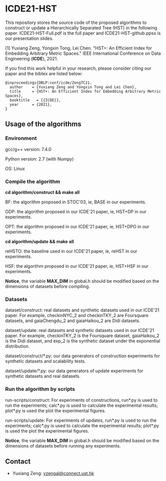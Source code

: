# ICDE21-HST
This repository stores the source code of the proposed algorithms to construct or update a Hierarchically Separated Tree (HST) in the following paper.
ICDE21-HST-Full.pdf is the full paper and ICDE21-HST-github.ppsx is our presentation slides.

[1] Yuxiang Zeng, Yongxin Tong, Lei Chen. "HST+: An Efficient Index for Embedding Arbitrary Metric Spaces." IEEE International Conference on Data Engineering (**ICDE**), 2021.

If you find this work helpful in your research, please consider citing our paper and the bibtex are listed below:
```  
@inproceedings{DBLP:conf/icde/ZengTC21,
  author    = {Yuxiang Zeng and Yongxin Tong and Lei Chen},
  title     = {HST+: An Efficient Index for Embedding Arbitrary Metric Spaces},
  booktitle   = {{ICDE}},
  year      = {2021},
}
```  

Usage of the algorithms
---------------

### Environment

gcc/g++ version: 7.4.0 

Python version: 2.7 (with Numpy)

OS: Linux

### Compile the algorithm

**cd algorithm/construct && make all**

BF: the algorithm proposed in STOC'03, ie, BASE in our experiments.

ODP: the algorithm proposed in our ICDE'21 paper, ie, HST+DP in our experiments.

OPT: the algorithm proposed in our ICDE'21 paper, ie, HST+DPO in our experiments.

**cd algorithm/update && make all**

reHSTO: the baseline used in our ICDE'21 paper, ie, reHST in our experiments.

HSF: the algorithm proposed in our ICDE'21 paper, ie, HST+HSF in our experiments.

**Notice**, the variable **MAX_DIM** in global.h should be modified based on the dimensions of datasets before compiling.

### Datasets

dataset/construct: real datasets and synthetic datasets used in our ICDE'21 paper. For example, checkinNYC_2 and checkinTKY_2 are Foursquare datasets, and gaiaChengdu_2 and gaiaHaikou_2 are Didi datasets.

dataset/update: real datasets and synthetic datasets used in our ICDE'21 paper. For example, checkinTKY_2 is the Foursquare dataset, gaiaHaikou_2 is the Didi dataset, and exp_2 is the synthetic dataset under the exponential distribution.

dataset/construct/&#42;.py: our data generators of construction experiments for synthetic datasets and scalability tests.

dataset/update/&#42;.py: our data generators of update experiments for synthetic datasets and real datasets.

### Run the algorithm by scripts

run-scripts/construct: For experiments of constructions, run&#42;.py is used to run the experiments; calc&#42;.py is used to calculate the experimental results; plot&#42;.py is used the plot the experimental figures.

run-scripts/update: For experiments of updates, run&#42;.py is used to run the experiments; calc&#42;.py is used to calculate the experimental results; plot&#42;.py is used the plot the experimental figures.

**Notice**, the variable **MAX_DIM** in global.h should be modified based on the dimensions of datasets before running any experiments.

Contact
------------
- Yuxiang Zeng: yzengal@connect.ust.hk


